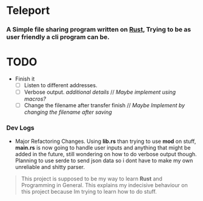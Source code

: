# Teleport
### A Simple file sharing program written on [**Rust**](https://rust-lang.org), Trying to be as user friendly a cli program can be.

# TODO
* Finish it
  - [ ] Listen to different addresses.
  - [ ] Verbose output. *additional details* // *Maybe implement using macros?*
  - [ ] Change the filename after transfer finish // *Maybe Implement by changing the filename after saving*

### Dev Logs
  - Major Refactoring Changes. Using **lib.rs** than trying to use **mod** on stuff, **main.rs** is now going to handle user inputs and anything that might be added in the future, still wondering on how to do verbose output though. Planning to use serde to send json data so i dont have to make my own unreliable and shitty parser.

> This project is supposed to be my way to learn **Rust** and Programming in General. This explains my indecisive behaviour on this project because Im trying to learn how to do stuff.